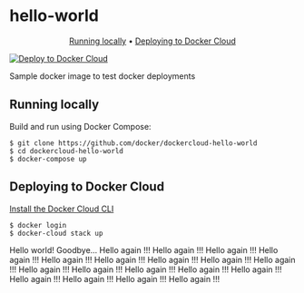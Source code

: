 hello-world
===========

<p align="center">
  <a href="#running-locally">Running locally</a> •
  <a href="#deploying-to-Docker-Cloud">Deploying to Docker Cloud</a>
</p>

[![Deploy to Docker Cloud](https://files.cloud.docker.com/images/deploy-to-dockercloud.svg)](https://cloud.docker.com/stack/deploy/)

Sample docker image to test docker deployments

## Running locally

Build and run using Docker Compose:

	$ git clone https://github.com/docker/dockercloud-hello-world
	$ cd dockercloud-hello-world
	$ docker-compose up


## Deploying to Docker Cloud

[Install the Docker Cloud CLI](https://docs.docker.com/docker-cloud/tutorials/installing-cli/)

	$ docker login
	$ docker-cloud stack up

Hello world!
Goodbye...
Hello again !!!
Hello again !!!
Hello again !!!
Hello again !!!
Hello again !!!
Hello again !!!
Hello again !!!
Hello again !!!
Hello again !!!
Hello again !!!
Hello again !!!
Hello again !!!
Hello again !!!
Hello again !!!
Hello again !!!
Hello again !!!
Hello again !!!
Hello again !!!
